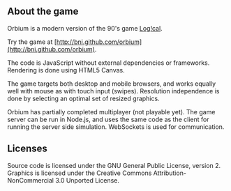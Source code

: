 About the game
---------------------------------------
Orbium is a modern version of the 90's game [Log!cal](http://hol.abime.net/906).

Try the game at [http://bni.github.com/orbium](http://bni.github.com/orbium).

The code is JavaScript without external dependencies or frameworks. Rendering is done using HTML5 Canvas.

The game targets both desktop and mobile browsers, and works equally well with mouse as with touch input (swipes). Resolution independence is done by selecting an optimal set of resized graphics.

Orbium has partially completed multiplayer (not playable yet). The game server can be run in Node.js, and uses the same code as the client for running the server side simulation. WebSockets is used for communication.

Licenses
----------------------------------------
Source code is licensed under the GNU General Public License, version 2.
Graphics is licensed under the Creative Commons Attribution-NonCommercial 3.0 Unported License.
